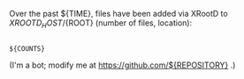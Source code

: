 Over the past ${TIME}, files have been added via XRootD to ${XROOTD_HOST}/${ROOT} (number of files, location):


```

${COUNTS}

```


(I'm a bot; modify me at https://github.com/${REPOSITORY} .)
